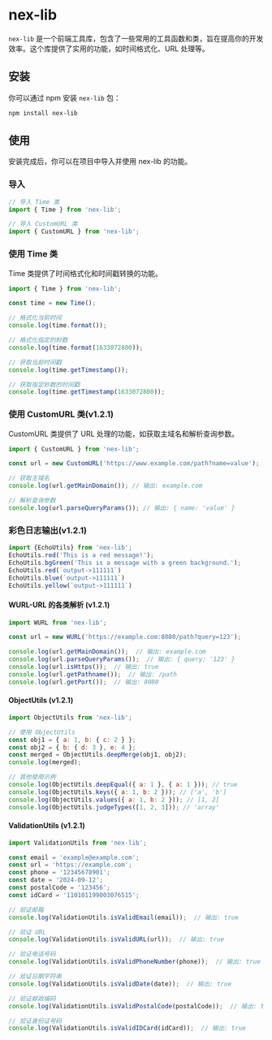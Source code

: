 
# nex-lib

`nex-lib` 是一个前端工具库，包含了一些常用的工具函数和类，旨在提高你的开发效率。这个库提供了实用的功能，如时间格式化、URL 处理等。

## 安装

你可以通过 npm 安装 `nex-lib` 包：

```bash
npm install nex-lib
```
## 使用
安装完成后，你可以在项目中导入并使用 nex-lib 的功能。

###  导入
```javascript
// 导入 Time 类
import { Time } from 'nex-lib';

// 导入 CustomURL 类
import { CustomURL } from 'nex-lib';
```

###  使用 Time 类
Time 类提供了时间格式化和时间戳转换的功能。

```js
import { Time } from 'nex-lib';

const time = new Time();

// 格式化当前时间
console.log(time.format());

// 格式化指定的秒数
console.log(time.format(1633072800));

// 获取当前时间戳
console.log(time.getTimestamp());

// 获取指定秒数的时间戳
console.log(time.getTimestamp(1633072800));
```

### 使用 CustomURL 类(v1.2.1)
CustomURL 类提供了 URL 处理的功能，如获取主域名和解析查询参数。

```js
import { CustomURL } from 'nex-lib';

const url = new CustomURL('https://www.example.com/path?name=value');

// 获取主域名
console.log(url.getMainDomain()); // 输出: example.com

// 解析查询参数
console.log(url.parseQueryParams()); // 输出: { name: 'value' }
```
### 彩色日志输出(v1.2.1)

```js
import {EchoUtils} from 'nex-lib';
EchoUtils.red('This is a red message!');
EchoUtils.bgGreen('This is a message with a green background.');
EchoUtils.red(`output->111111`)
EchoUtils.blue(`output->111111`)
EchoUtils.yellow(`output->111111`)

```

#### WURL-URL 的各类解析 (v1.2.1)
```js
import WURL from 'nex-lib';

const url = new WURL('https://example.com:8080/path?query=123');

console.log(url.getMainDomain());  // 输出: example.com
console.log(url.parseQueryParams());  // 输出: { query: '123' }
console.log(url.isHttps());  // 输出: true
console.log(url.getPathname());  // 输出: /path
console.log(url.getPort());  // 输出: 8080
```



#### ObjectUtils (v1.2.1)
```js
import ObjectUtils from 'nex-lib';

// 使用 ObjectUtils
const obj1 = { a: 1, b: { c: 2 } };
const obj2 = { b: { d: 3 }, e: 4 };
const merged = ObjectUtils.deepMerge(obj1, obj2);
console.log(merged);

// 其他使用示例
console.log(ObjectUtils.deepEqual({ a: 1 }, { a: 1 })); // true
console.log(ObjectUtils.keys({ a: 1, b: 2 })); // ['a', 'b']
console.log(ObjectUtils.values({ a: 1, b: 2 })); // [1, 2]
console.log(ObjectUtils.judgeTypes([1, 2, 3])); // 'array'
```


#### ValidationUtils (v1.2.1)

```ts
import ValidationUtils from 'nex-lib';

const email = 'example@example.com';
const url = 'https://example.com';
const phone = '12345678901';
const date = '2024-09-12';
const postalCode = '123456';
const idCard = '110101199003076515';

// 验证邮箱
console.log(ValidationUtils.isValidEmail(email));  // 输出: true

// 验证 URL
console.log(ValidationUtils.isValidURL(url));  // 输出: true

// 验证电话号码
console.log(ValidationUtils.isValidPhoneNumber(phone));  // 输出: true

// 验证日期字符串
console.log(ValidationUtils.isValidDate(date));  // 输出: true

// 验证邮政编码
console.log(ValidationUtils.isValidPostalCode(postalCode));  // 输出: true

// 验证身份证号码
console.log(ValidationUtils.isValidIDCard(idCard));  // 输出: true

```

